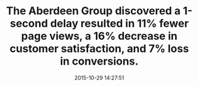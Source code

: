 ---
layout: post
title:  "The Aberdeen Group discovered a 1-second delay resulted in 11% fewer page views, a 16% decrease in customer satisfaction, and 7% loss in conversions."
storySource: "http://www.aberdeen.com/research/5136/ra-performance-web-application/content.aspx"
date:   2015-10-29 14:27:51
categories:
tags:
 - page views
 - satisfaction
 - conversions
---